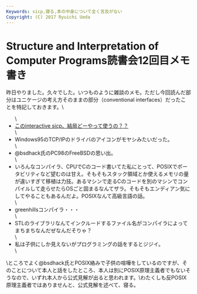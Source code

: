 ```yaml
---
Keywords: sicp,寝る,本の中身について全く言及がない
Copyright: (C) 2017 Ryuichi Ueda
---
```


# <!--:ja-->Structure and Interpretation of Computer Programs読書会12回目メモ書き<!--:-->
昨日やりました。久々でした。いつものように雑談のメモ。ただし今回読んだ部分はユニケージの考え方そのままの部分（conventional interfaces）だったことを特記しておきます。\\<ul>\	<li><a href="http://xuanji.appspot.com/isicp/" target="_blank">このinteractive sicp、結局どーやって使うの？？</a></li>\\	<li>Windows95のTCP/IPのドライバのアイコンがモヤシみたいだった。</li>\	<li>\@bsdhack氏のPC98のFreeBSDの思い出。</li>\	<li>いろんなコンパイラ、CPUでCのコード書いてた私にとって、POSIXでポータビリティなど望むのは甘え。そもそもスタック領域とか使えるメモリの量が違いすぎて移植は力技。あるマシンで走るCのコードを別のマシンでコンパイルして走らせたらOSごと固まるなんてザラ。そもそもエンディアン気にしてやることもあるんだよ。POSIXなんて高級言語の話。</li>\	<li>greenhillsコンパイラ・・・</li>\\	<li>STLのライブラリなんてインクルードするファイル名がコンパイラによってまちまちなんだぜなんだそりゃ？</li>\	<li>私は子供にしか見えないがプログラミングの話をするとジジイ。</li>\\</ul>\\ところでよく\@bsdhack氏とPOSIX絡みで子供の喧嘩をしているのですが、そのことについて本人と話をしたところ、本人は別にPOSIX原理主義者でもないそうなので、いずれ本人から公式見解が出ると思われます。\\わたくしも反POSIX原理主義者ではありませんと、公式見解を述べて、寝る。
